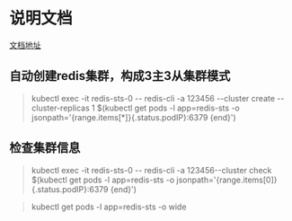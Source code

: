 # 说明文档
[文档地址](http://t.csdn.cn/8PsMx)
## 自动创建redis集群，构成3主3从集群模式
> kubectl exec -it redis-sts-0 -- redis-cli -a 123456 --cluster create --cluster-replicas 1 $(kubectl get pods -l app=redis-sts -o jsonpath='{range.items[*]}{.status.podIP}:6379 {end}')

## 检查集群信息
> kubectl exec -it redis-sts-0 -- redis-cli -a 123456--cluster check  $(kubectl get pods -l app=redis-sts -o jsonpath='{range.items[0]}{.status.podIP}:6379 {end}')

> kubectl  get pods -l app=redis-sts -o wide

